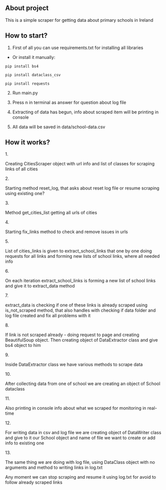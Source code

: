 <h2>About project</h2>

<p>This is a simple scraper for getting data about primary schools in Ireland</p>

<h2>How to start?</h2>

1. <p>First of all you can use requirements.txt for installing all libraries</p> 
- <p>Or install it manually:</p>

```
pip install bs4

pip install dataclass_csv

pip install requests
```
2. <p>Run main.py</p>
3. <p>Press n in terminal as answer for question about log file</p>
4. <p>Extracting of data has begun, info about scraped item will be printing in console</p>
5. <p>All data will be saved in data/school-data.csv</p>

<h2>How it works?</h2>
1. <p>Creating CitiesScraper object with url info and list of classes for scraping links of all cities</p>
2. <p>Starting method reset_log, that asks about reset log file or resume scraping using existing one?</p>
3. <p>Method get_cities_list getting all urls of cities</p>
4. <p>Starting fix_links method to check and remove issues in urls</p>
5. <p>List of cities_links is given to extract_school_links that one by one doing requests for all links and forming new lists of school links, where all needed info</p>
6. <p>On each iteration extract_school_links is forming a new list of school links and give it to extract_data method</p>
7. <p>extract_data is checking if one of these links is already scraped using is_not_scraped method, that also handles with checking if data folder and log file created and fix all problems with it</p>
8. <p>If link is not scraped already - doing request to page and creating BeautifulSoup object. Then creating object of DataExtractor class and give bs4 object to him</p>
9. <p>Inside DataExtractor class we have various methods to scrape data</p>
10. <p>After collecting data from one of school we are creating an object of School dataclass</p>
11. <p>Also printing in console info about what we scraped for monitoring in real-time</p>
12. <p>For writing data in csv and log file we are creating object of DataWriter class and give to it our School object and name of file we want to create or add info to existing one</p>
13. <p>The same thing we are doing with log file, using DataClass object with no arguments and method to writing links in log.txt</p>

<p>Any moment we can stop scraping and resume it using log.txt for avoid to follow already scraped links</p>

